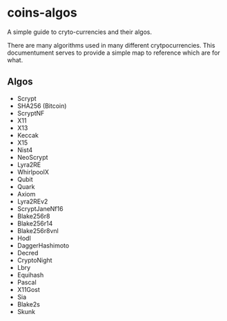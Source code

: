 # coins-algos

A simple guide to cryto-currencies and their algos.

There are many algorithms used in many different crytpocurrencies. This documentument serves to provide a simple map to reference which are for what. 

## Algos

- Scrypt
- SHA256 (Bitcoin)
- ScryptNF
- X11
- X13
- Keccak
- X15
- Nist4
- NeoScrypt
- Lyra2RE
- WhirlpoolX
- Qubit
- Quark
- Axiom
- Lyra2REv2
- ScryptJaneNf16
- Blake256r8
- Blake256r14
- Blake256r8vnl
- Hodl
- DaggerHashimoto
- Decred
- CryptoNight
- Lbry
- Equihash
- Pascal
- X11Gost
- Sia
- Blake2s
- Skunk
